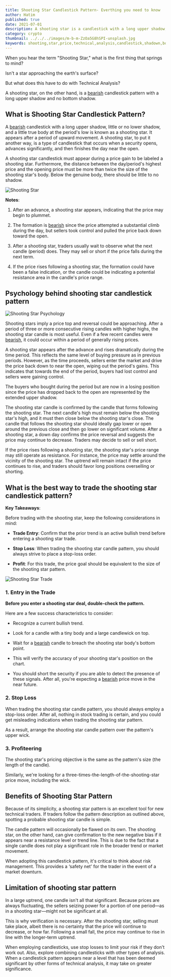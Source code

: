 ```yaml
---
title: Shooting Star Candlestick Pattern- Everthing you need to know
author: Hatim
published: true
date: 2021-07-01
description: A shooting star is a candlestick with a long upper shadow, little or no lower shadow, and a little true body. It appears after a period of upward movement. The distance between the high price and the opening price must be more than twice the size of the shooting star's body.
category: crypto
thumbnail: ../../../images/m-b-m-ZzOa5G8hSPI-unsplash.jpg
keywords: shooting,star,price,technical,analysis,candlestick,shadown,body,trading,pattern,traders,shadow,upper,lower,bottom,top,reversal,price,period,day,bearish,high,close,volume,sell,buy,formation
---
```


When you hear the term "Shooting Star," what is the first thing that springs to mind?

Isn't a star approaching the earth's surface?

But what does this have to do with Technical Analysis?

A shooting star, on the other hand, is a [bearish](https://en.wikipedia.org/wiki/Candlestick_pattern) candlestick pattern with a long upper shadow and no bottom shadow.

## What is Shooting Star Candlestick Pattern?

A [bearish](https://en.wikipedia.org/wiki/Candlestick_pattern) candlestick with a long upper shadow, little or no lower shadow, and a little true body at the period's low is known as a shooting star. It appears after a period of upward movement.
A shooting star, to put it another way, is a type of candlestick that occurs when a security opens, advances significantly, and then finishes the day near the open.

A shooting star candlestick must appear during a price gain to be labeled a shooting star.
Furthermore, the distance between the day/period's highest price and the opening price must be more than twice the size of the shooting star's body.
Below the genuine body, there should be little to no shadow.

![Shooting  Star ](./shooting-star.webp "Image Source learnpriceaction")

**Notes**:

1. After an advance, a shooting star appears, indicating that the price may begin to plummet.

2. The formation is [bearish](https://en.wikipedia.org/wiki/Candlestick_pattern) since the price attempted a substantial climb during the day, but sellers took control and pulled the price back down toward the open.

3. After a shooting star, traders usually wait to observe what the next candle (period) does.
   They may sell or short if the price falls during the next term.

4. If the price rises following a shooting star, the formation could have been a false indication, or the candle could be indicating a potential resistance area in the candle's price range.

## Psychology behind shooting star candlestick pattern

![Shooting Star Psychology](./shooting-star-psychology.webp "Image Source forextraininggroup")

Shooting stars imply a price top and reversal could be approaching.
After a period of three or more consecutive rising candles with higher highs, the shooting star candle is most useful.
Even if a few recent candles were [bearish](https://en.wikipedia.org/wiki/Candlestick_pattern), it could occur within a period of generally rising prices.

A shooting star appears after the advance and rises dramatically during the time period.
This reflects the same level of buying pressure as in previous periods.
However, as the time proceeds, sellers enter the market and drive the price back down to near the open, wiping out the period's gains.
This indicates that towards the end of the period, buyers had lost control and sellers were gaining control.

The buyers who bought during the period but are now in a losing position since the price has dropped back to the open are represented by the extended upper shadow.

The shooting star candle is confirmed by the candle that forms following the shooting star.
The next candle's high must remain below the shooting star's high, and it must then close below the shooting star's close.
The candle that follows the shooting star should ideally gap lower or open around the previous close and then go lower on significant volume.
After a shooting star, a down day confirms the price reversal and suggests the price may continue to decrease.
Traders may decide to sell or sell short.

If the price rises following a shooting star, the shooting star's price range may still operate as resistance.
For instance, the price may settle around the vicinity of the shooting star.
The uptrend will remain intact if the price continues to rise, and traders should favor long positions overselling or shorting.

## What is the best way to trade the shooting star candlestick pattern?

**Key Takeaways**:

Before trading with the shooting star, keep the following considerations in mind:

- **Trade Entry**: Confirm that the prior trend is an active bullish trend before entering a shooting star trade.

- **Stop Loss**: When trading the shooting star candle pattern, you should always strive to place a stop-loss order.

- **Profit**: For this trade, the price goal should be equivalent to the size of the shooting star pattern.

![Shooting Star Trade](./shooting-star-trade.webp)

### 1. Entry in the Trade

**Before you enter a shooting star deal, double-check the pattern.**

Here are a few success characteristics to consider:

- Recognize a current bullish trend.

- Look for a candle with a tiny body and a large candlewick on top.

- Wait for a [bearish](https://en.wikipedia.org/wiki/Candlestick_pattern) candle to breach the shooting star body's bottom point.

- This will verify the accuracy of your shooting star's position on the chart.

- You should short the security if you are able to detect the presence of these signals.
  After all, you're expecting a [bearish](https://en.wikipedia.org/wiki/Candlestick_pattern) price move in the near future.

### 2. Stop Loss

When trading the shooting star candle pattern, you should always employ a stop-loss order.
After all, nothing in stock trading is certain, and you could get misleading indications when trading the shooting star pattern.

As a result, arrange the shooting star candle pattern over the pattern's upper wick.

### 3. Profiteering

The shooting star's pricing objective is the same as the pattern's size (the length of the candle).

Similarly, we're looking for a three-times-the-length-of-the-shooting-star price move, including the wick.

## Benefits of Shooting Star Pattern

Because of its simplicity, a shooting star pattern is an excellent tool for new technical traders.
If traders follow the pattern description as outlined above, spotting a probable shooting star candle is simple.

The candle pattern will occasionally be flawed on its own.
The shooting star, on the other hand, can give confirmation to the new negative bias if it appears near a resistance level or trend line.
This is due to the fact that a single candle does not play a significant role in the broader trend or market movement.

When adopting this candlestick pattern, it's critical to think about risk management.
This provides a ‘safety net' for the trader in the event of a market downturn.

## Limitation of shooting star pattern

In a large uptrend, one candle isn't all that significant.
Because prices are always fluctuating, the sellers seizing power for a portion of one period—as in a shooting star—might not be significant at all.

This is why verification is necessary.
After the shooting star, selling must take place, albeit there is no certainty that the price will continue to decrease, or how far.
Following a small fall, the price may continue to rise in line with the longer-term uptrend.

When employing candlesticks, use stop losses to limit your risk if they don't work out.
Also, explore combining candlesticks with other types of analysis.
When a candlestick pattern appears near a level that has been deemed significant by other forms of technical analysis, it may take on greater significance.
